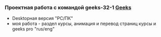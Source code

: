### Проектная работа с командой geeks-32-1 [Geeks](https://team-geek.netlify.app)
- Desktopная версия "PC/ПК"
- моя работа - раздел курсы, анимация и перевод страниц курсы и geeks pro "rus/eng"
